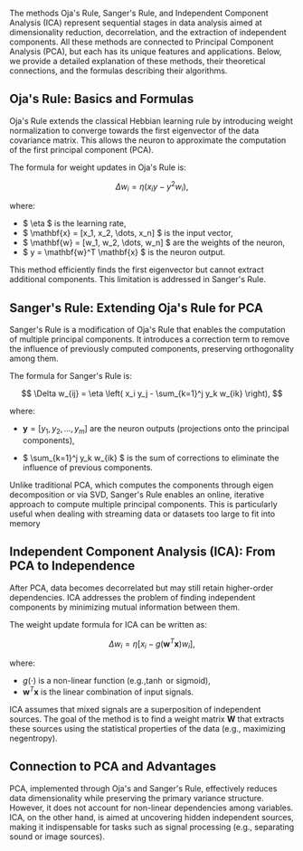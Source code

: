 The methods Oja's Rule, Sanger's Rule, and Independent Component Analysis (ICA) represent sequential stages in data analysis aimed at dimensionality reduction, decorrelation, and the extraction of independent components. All these methods are connected to Principal Component Analysis (PCA), but each has its unique features and applications. Below, we provide a detailed explanation of these methods, their theoretical connections, and the formulas describing their algorithms.

## Oja's Rule: Basics and Formulas

Oja's Rule extends the classical Hebbian learning rule by introducing weight normalization to converge towards the first eigenvector of the data covariance matrix. This allows the neuron to approximate the computation of the first principal component (PCA).

The formula for weight updates in Oja's Rule is:

$$
\Delta w_i = \eta (x_i y - y^2 w_i),
$$

where:
- $  \eta  $ is the learning rate, 
- $ \mathbf{x} = [x_1, x_2, \dots, x_n] $ is the input vector,
- $ \mathbf{w} = [w_1, w_2, \dots, w_n] $ are the weights of the neuron,
- $ y = \mathbf{w}^T \mathbf{x} $ is the neuron output.

This method efficiently finds the first eigenvector but cannot extract additional components. This limitation is addressed in Sanger's Rule.

## Sanger's Rule: Extending Oja's Rule for PCA

Sanger's Rule is a modification of Oja's Rule that enables the computation of multiple principal components. It introduces a correction term to remove the influence of previously computed components, preserving orthogonality among them.

The formula for Sanger's Rule is:

$$
\Delta w_{ij} = \eta \left( x_i y_j - \sum_{k=1}^j y_k w_{ik} \right),
$$

where:
- $` \mathbf{y} = [y_1, y_2, \dots, y_m] `$ are the neuron outputs (projections onto the principal components),

- $` \sum_{k=1}^j y_k w_{ik} `$ is the sum of corrections to eliminate the influence of previous components.

Unlike traditional PCA, which computes the components through eigen decomposition or via SVD, Sanger's Rule enables an online, iterative approach to compute multiple principal components. This is particularly useful when dealing with streaming data or datasets too large to fit into memory

## Independent Component Analysis (ICA): From PCA to Independence

After PCA, data becomes decorrelated but may still retain higher-order dependencies. ICA addresses the problem of finding independent components by minimizing mutual information between them.

The weight update formula for ICA can be written as:

$$
\Delta w_i = \eta \left[ x_i - g(\mathbf{w}^T \mathbf{x})w_i \right],
$$

where:
- $` g(\cdot) `$ is a non-linear function (e.g.,$` \tanh `$ or sigmoid),
- $` \mathbf{w}^T \mathbf{x} `$ is the linear combination of input signals.

ICA assumes that mixed signals are a superposition of independent sources. The goal of the method is to find a weight matrix $` \mathbf{W} `$ that extracts these sources using the statistical properties of the data (e.g., maximizing negentropy).

## Connection to PCA and Advantages

PCA, implemented through Oja's and Sanger's Rule, effectively reduces data dimensionality while preserving the primary variance structure. However, it does not account for non-linear dependencies among variables. ICA, on the other hand, is aimed at uncovering hidden independent sources, making it indispensable for tasks such as signal processing (e.g., separating sound or image sources).
